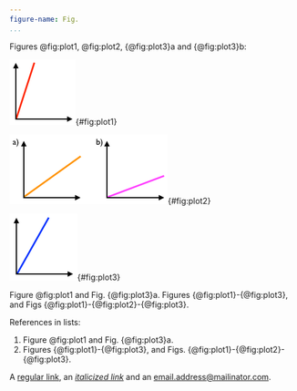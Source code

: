 ```yaml
---
figure-name: Fig.
...
```


Figures @fig:plot1, @fig:plot2, {@fig:plot3}a and {@fig:plot3}b:

![Plot 1.](img/plot1.png){#fig:plot1}

![Plot 2.](img/plot2.png){#fig:plot2}

![Plot 3.](img/plot3.png){#fig:plot3}

Figure @fig:plot1 and Fig. {@fig:plot3}a.  Figures {@fig:plot1}-{@fig:plot3}, and Figs {@fig:plot1}-{@fig:plot2}-{@fig:plot3}.

References in lists:

 1. Figure @fig:plot1 and Fig. {@fig:plot3}a.
 2. Figures {@fig:plot1}-{@fig:plot3}, and Figs. 
    {@fig:plot1}-{@fig:plot2}-{@fig:plot3}.

A [regular link](http://example.com/), an [*italicized link*](http://example.com/) and an email.address@mailinator.com.
